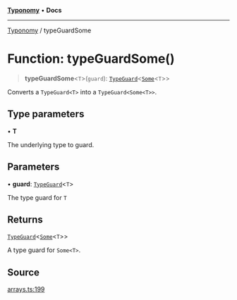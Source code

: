[**Typonomy**](../README.md) • **Docs**

***

[Typonomy](../globals.md) / typeGuardSome

# Function: typeGuardSome()

> **typeGuardSome**\<`T`\>(`guard`): [`TypeGuard`](../type-aliases/TypeGuard.md)\<[`Some`](../type-aliases/Some.md)\<`T`\>\>

Converts a `TypeGuard<T>` into a `TypeGuard<Some<T>>`.

## Type parameters

• **T**

The underlying type to guard.

## Parameters

• **guard**: [`TypeGuard`](../type-aliases/TypeGuard.md)\<`T`\>

The type guard for `T`

## Returns

[`TypeGuard`](../type-aliases/TypeGuard.md)\<[`Some`](../type-aliases/Some.md)\<`T`\>\>

A type guard for `Some<T>`.

## Source

[arrays.ts:199](https://github.com/softcraft-development/typonomy/blob/6cd020f80278694e706a0b517cce1e3ecb0a4458/src/arrays.ts#L199)
